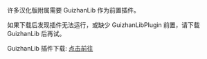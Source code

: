 许多汉化版附属需要 GuizhanLib 作为前置插件。

如果下载后发现插件无法运行，或缺少 GuizhanLibPlugin 前置，请下载 GuizhanLib 后再试。

GuizhanLib 插件下载: [点击前往](/ybw0014/GuizhanLibPlugin/master)
